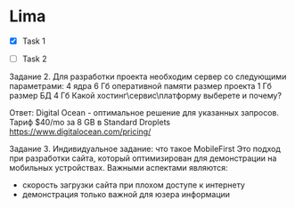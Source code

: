 # Lima
- [x] Task 1
- [ ] Task 2


Задание 2. Для разработки проекта необходим сервер со следующими параметрами:
4 ядра
6 Гб оперативной памяти
размер проекта 1 Гб
размер БД 4 Гб
Какой хостинг\сервис\платформу выберете и почему?

Ответ: Digital Ocean - оптимальное решение для указанных запросов.
Тариф $40/mo за 8 GB в Standard Droplets
https://www.digitalocean.com/pricing/

Задание 3.
Индивидуальное задание: что такое MobileFirst
Это подход при разработки сайта, который оптимизирован для демонстрации на мобильных устройствах. 
Важными аспектами являются: 
- скорость загрузки сайта при плохом доступе к интернету 
- демонстрация только важной для юзера информации

